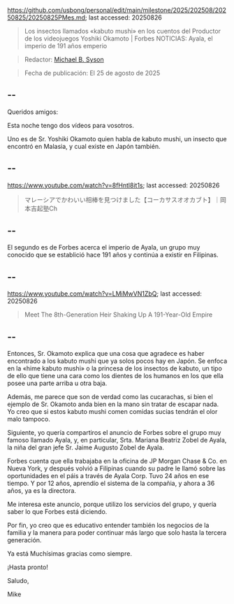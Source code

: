 https://github.com/usbong/personal/edit/main/milestone/2025/202508/20250825/20250825PMes.md; last accessed: 20250826

> Los insectos llamados «kabuto mushi» en los cuentos del Productor de los videojuegos Yoshiki Okamoto | Forbes NOTICIAS: Ayala, el imperio de 191 años emperio

> Redactor: [Michael B. Syson](https://www.linkedin.com/in/michaelsyson/)

> Fecha de publicación: El 25 de agosto de 2025

## --

Queridos amigos:

Esta noche tengo dos vídeos para vosotros.

Uno es de Sr. Yoshiki Okamoto quien habla de kabuto mushi, un insecto que encontró en Malasia, y cual existe en Japón también.

## --

https://www.youtube.com/watch?v=8fHntl8it1s; last accessed: 20250826

> マレーシアでかわいい相棒を見つけました【コーカサスオオカブト】｜岡本吉起塾Ch

## --

El segundo es de Forbes acerca el imperio de Ayala, un grupo muy conocido que se establició hace 191 años y continúa a existir en Filipinas.

## --
https://www.youtube.com/watch?v=LMiMwVN1ZbQ; last accessed: 20250826

> Meet The 8th-Generation Heir Shaking Up A 191-Year-Old Empire

## --

Entonces, Sr. Okamoto explica que una cosa que agradece es haber encontrado a los kabuto mushi que ya solos pocos hay en Japón. Se enfoca en la «hime kabuto mushi» o la princesa de los insectos de kabuto, un tipo de ello que tiene una cara como los dientes de los humanos en los que ella posee una parte arriba u otra baja. 

Además, me parece que son de verdad como las cucarachas, si bien el ejemplo de Sr. Okamoto anda bien en la mano sin tratar de escapar nada. Yo creo que si estos kabuto mushi comen comidas sucias tendrán el olor malo tampoco.

Siguiente, yo quería compartiros el anuncio de Forbes sobre el grupo muy famoso llamado Ayala, y, en particular, Srta. Mariana Beatriz Zobel de Ayala, la niña del gran jefe Sr. Jaime Augusto Zobel de Ayala.

Forbes cuenta que ella trabajaba en la oficina de JP Morgan Chase & Co. en Nueva York, y después volvió a Filipinas cuando su padre le llamó sobre las oportunidades en el páis a través de Ayala Corp. Tuvo 24 años en ese tiempo. Y por 12 años, aprendío el sistema de la compañia, y ahora a 36 años, ya es la directora.

Me interesa este anuncio, porque utilizo los servicios del grupo, y quería saber lo que Forbes está diciendo.

Por fin, yo creo que es educativo entender también los negocios de la familia y la manera para poder continuar más largo que solo hasta la tercera generación. 

Ya está Muchísimas gracias como siempre.

¡Hasta pronto!

Saludo,

Mike